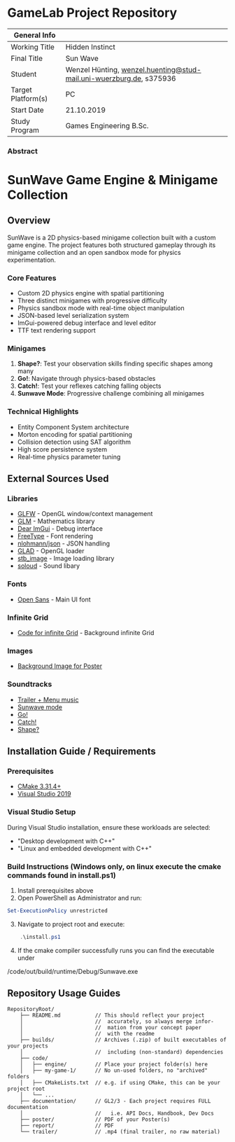 
# GameLab Project Repository

|  General Info  | |
| ---|---|
| Working Title | Hidden Instinct |
| Final Title | Sun Wave |
| Student | Wenzel Hünting, wenzel.huenting@stud-mail.uni-wuerzburg.de, s375936 |
| Target Platform(s) | PC |
| Start Date | 21.10.2019 |
| Study Program | Games Engineering B.Sc.|

### Abstract

# SunWave Game Engine & Minigame Collection

## Overview
SunWave is a 2D physics-based minigame collection built with a custom game engine. The project features both structured gameplay through its minigame collection and an open sandbox mode for physics experimentation.

### Core Features
- Custom 2D physics engine with spatial partitioning
- Three distinct minigames with progressive difficulty
- Physics sandbox mode with real-time object manipulation
- JSON-based level serialization system
- ImGui-powered debug interface and level editor
- TTF text rendering support

### Minigames
1. **Shape?**: Test your observation skills finding specific shapes among many
2. **Go!**: Navigate through physics-based obstacles
3. **Catch!**: Test your reflexes catching falling objects
4. **Sunwave Mode**: Progressive challenge combining all minigames

### Technical Highlights
- Entity Component System architecture
- Morton encoding for spatial partitioning
- Collision detection using SAT algorithm
- High score persistence system
- Real-time physics parameter tuning

## External Sources Used

### Libraries
- [GLFW](https://www.glfw.org/) - OpenGL window/context management
- [GLM](https://github.com/g-truc/glm) - Mathematics library
- [Dear ImGui](https://github.com/ocornut/imgui) - Debug interface
- [FreeType](https://freetype.org/) - Font rendering
- [nlohmann/json](https://github.com/nlohmann/json) - JSON handling
- [GLAD](https://glad.dav1d.de/) - OpenGL loader
- [stb_image](https://github.com/nothings/stb) - Image loading library
- [soloud](https://solhsa.com/soloud/index.html) - Sound libary

### Fonts
- [Open Sans](https://fonts.google.com/specimen/Open+Sans) - Main UI font

### Infinite Grid
- [Code for infinite Grid](https://asliceofrendering.com/scene%20helper/2020/01/05/InfiniteGrid/) - Background infinite Grid 

### Images
- [Background Image for Poster](https://pixabay.com/illustrations/sun-water-boho-bohemian-color-8066051/)


### Soundtracks
- [Trailer + Menu music](https://pixabay.com/music/modern-classical-inspiring-piano-music-293598/)
- [Sunwave mode](https://suno.com/song/83f0a130-9eb4-4725-b60e-b6b9da770944)
- [Go!](https://pixabay.com/music/video-games-chiptune-grooving-142242/)
- [Catch!](https://pixabay.com/music/video-games-pixel-dreams-259187/)
- [Shape?](https://pixabay.com/music/upbeat-chill-house-nightlight-251695/)


## Installation Guide / Requirements
### Prerequisites
- [CMake 3.31.4+](https://github.com/Kitware/CMake/releases/download/v3.31.4/cmake-3.31.4-windows-x86_64.msi)
- [Visual Studio 2019](https://aka.ms/vs/16/release/vs_community.exe)

### Visual Studio Setup
During Visual Studio installation, ensure these workloads are selected:
- "Desktop development with C++"
- "Linux and embedded development with C++"

### Build Instructions (Windows only, on linux execute the cmake commands found in install.ps1)
1. Install prerequisites above
2. Open PowerShell as Administrator and run:
```powershell
Set-ExecutionPolicy unrestricted
```
3. Navigate to project root and execute:
```powershell
    .\install.ps1
```
4. If the cmake compiler successfully runs you can find the executable under

/code/out/build/runtime/Debug/Sunwave.exe




## Repository Usage Guides

```
RepositoryRoot/
    ├── README.md           // This should reflect your project 
    │                       //  accurately, so always merge infor- 
    │                       //  mation from your concept paper 
    │                       //  with the readme
    ├── builds/             // Archives (.zip) of built executables of your projects
    │                       //  including (non-standard) dependencies
    ├── code/
    │   ├── engine/         // Place your project folder(s) here
    │   ├── my-game-1/      // No un-used folders, no "archived" folders
    │   ├── CMakeLists.txt  // e.g. if using CMake, this can be your project root
    │   └── ...
    ├── documentation/      // GL2/3 - Each project requires FULL documentation  
    │                       //   i.e. API Docs, Handbook, Dev Docs
    ├── poster/             // PDF of your Poster(s)
    ├── report/             // PDF
    └── trailer/            // .mp4 (final trailer, no raw material)
```
